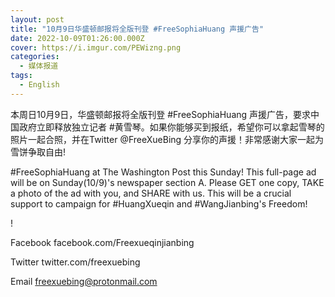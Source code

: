 ```yaml
---
layout: post
title: "10月9日华盛顿邮报将全版刊登 #FreeSophiaHuang 声援广告"
date: 2022-10-09T01:26:00.000Z
cover: https://i.imgur.com/PEWizng.png
categories:
  - 媒体报道
tags:
  - English
---
```

本周日10月9日，华盛顿邮报将全版刊登 #FreeSophiaHuang 声援广告，要求中国政府立即释放独立记者 #黄雪琴。如果你能够买到报纸，希望你可以拿起雪琴的照片一起合照，并在Twitter @FreeXueBing 分享你的声援！非常感谢大家一起为雪饼争取自由!

#FreeSophiaHuang at The Washington Post this Sunday! This full-page ad will be on Sunday(10/9)'s newspaper section A. Please GET one copy, TAKE a photo of the ad with you, and SHARE with us. This will be a crucial support to campaign for #HuangXueqin and #WangJianbing's Freedom!

!﻿[](https://i.imgur.com/PEWizng.png)

Facebook
facebook.com/Freexueqinjianbing

Twitter
twitter.com/freexuebing

Email
freexuebing@protonmail.com

